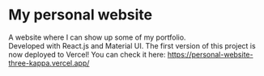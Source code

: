 # My personal website 
A website where I can show up some of my portfolio. <br /> 
Developed with React.js and Material UI.
The first version of this project is now deployed to Vercel! You can check it here: https://personal-website-three-kappa.vercel.app/